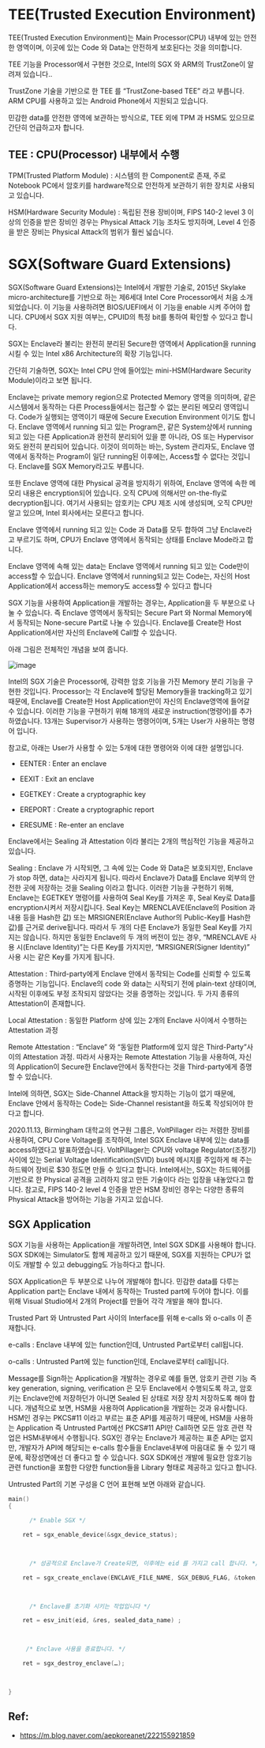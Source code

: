 # TEE(Trusted Execution Environment)

TEE(Trusted Execution Environment)는 Main Processor(CPU) 내부에 있는 안전한 영역이며, 이곳에 있는 Code 와 Data는 안전하게 보호된다는 것을 의미합니다.

 

TEE 기능을 Processor에서 구현한 것으로, Intel의 SGX 와 ARM의 TrustZone이 알려져 있습니다..

 

TrustZone 기술을 기반으로 한 TEE 를 “TrustZone-based TEE” 라고 부릅니다. ARM CPU를 사용하고 있는 Android Phone에서 지원되고 있습니다. 

 

민감한 data를 안전한 영역에 보관하는 방식으로, TEE 외에 TPM 과 HSM도 있으므로 간단히 언급하고자 합니다.

 

## TEE :  CPU(Processor) 내부에서 수행

TPM(Trusted Platform Module) : 시스템의 한 Component로 존재, 주로 Notebook PC에서 암호키를 hardware적으로 안전하게 보관하기 위한 장치로 사용되고 있습니다.

HSM(Hardware Security Module) : 독립된 전용 장비이며, FIPS 140-2 level 3 이상의 인증을 받은 장비인 경우는 Physical Attack 기능 조차도 방지하며, Level 4 인증을 받은 장비는 Physical Attack의 범위가 훨씬 넓습니다.

 

 

# SGX(Software Guard Extensions)

SGX(Software Guard Extensions)는 Intel에서 개발한 기술로, 2015년 Skylake micro-architecture를 기반으로 하는 제6세대 Intel Core Processor에서 처음 소개되었습니다. 이 기능을 사용하려면 BIOS/UEFI에서 이 기능을 enable 시켜 주어야 합니다. CPU에서 SGX 지원 여부는, CPUID의 특정 bit를 통하여 확인할 수 있다고 합니다.

 

SGX는 Enclave라 불리는 완전히 분리된 Secure한 영역에서 Application을 running 시킬 수 있는 Intel x86 Architecture의 확장 기능입니다.

 

간단히 기술하면, SGX는 Intel CPU 안에 들어있는 mini-HSM(Hardware Security Module)이라고 보면 됩니다.

 

Enclave는 private memory region으로 Protected Memory 영역을 의미하며, 같은 시스템에서 동작하는 다른 Process들에서는 접근할 수 없는 분리된 메모리 영역입니다. Code가 실행되는 영역이기 때문에 Secure Execution Environment 이기도 합니다. Enclave 영역에서 running 되고 있는 Program은, 같은 System상에서 running되고 있는 다른 Application과 완전히 분리되어 있을 뿐 아니라, OS 또는 Hypervisor 와도 완전히 분리되어 있습니다. 이것이 의미하는 바는, System 관리자도, Enclave 영역에서 동작하는 Program이 일단 running된 이후에는, Access할 수 없다는 것입니다. Enclave를 SGX Memory라고도 부릅니다.

 

또한 Enclave 영역에 대한 Physical 공격을 방지하기 위하여, Enclave 영역에 속한 메모리 내용은 encryption되어 있습니다. 오직 CPU에 의해서만 on-the-fly로 decryption됩니다. 여기서 사용되는 암호키는 CPU 제조 시에 생성되며, 오직 CPU만 알고 있으며, Intel 회사에서는 모른다고 합니다.

 

Enclave 영역에서 running 되고 있는 Code 과 Data를 모두 합하여 그냥 Enclave라고 부르기도 하며, CPU가 Enclave 영역에서 동작되는 상태를 Enclave Mode라고 합니다.

 

Enclave 영역에 속해 있는 data는 Enclave 영역에서 running 되고 있는 Code만이 access할 수 있습니다.  Enclave 영역에서  running되고 있는 Code는, 자신의 Host Application에서 access하는 memory도 access할 수 있다고 합니다

 

SGX 기능을 사용하여 Application을 개발하는 경우는, Application을 두 부분으로 나눌 수 있습니다. 즉 Enclave 영역에서 동작되는 Secure Part 와 Normal Memory에서 동작되는 None-secure Part로 나눌 수 있습니다. Enclave를 Create한 Host Application에서만 자신의 Enclave에 Call할 수 있습니다. 

 

아래 그림은 전체적인 개념을 보여 줍니다.

![image](https://user-images.githubusercontent.com/67637935/126315532-6fc0b9ae-59e0-4c9d-b1ed-d0038337094e.png)

 

Intel의 SGX 기술은 Processor에, 강력한 암호 기능을 가진 Memory 분리 기능을 구현한 것입니다. Processor는 각 Enclave에 할당된 Memory들을 tracking하고 있기 때문에, Enclave를 Create한 Host Application만이 자신의 Enclave영역에 들어갈 수 있습니다. 이러한 기능을 구현하기 위해 18개의 새로운 instruction(명령어)를 추가하였습니다. 13개는 Supervisor가 사용하는 명령어이며, 5개는 User가 사용하는 명령어 입니다.

 

참고로, 아래는 User가 사용할 수 있는 5개에 대한 명령어와 이에 대한 설명입니다.

*   EENTER  : Enter an enclave

*   EEXIT    : Exit an enclave

*   EGETKEY : Create a cryptographic key

*   EREPORT : Create a cryptographic report

*   ERESUME : Re-enter an enclave

 

Enclave에서는 Sealing 과 Attestation 이라 불리는 2개의 핵심적인 기능을 제공하고 있습니다.

 

Sealing : Enclave 가 시작되면, 그 속에 있는 Code 와 Data은 보호되지만, Enclave가 stop 하면, data는 사라지게 됩니다. 따라서 Enclave가 Data를 Enclave 외부의 안전한 곳에 저장하는 것을 Sealing 이라고 합니다. 이러한 기능을 구현하기 위해, Enclave는 EGETKEY 명령어를 사용하여 Seal Key를 가져온 후, Seal Key로 Data를 encryption시켜서 저장시킵니다. Seal Key는 MRENCLAVE(Enclave의 Position 과 내용 등을 Hash한 값) 또는 MRSIGNER(Enclave Author의 Public-Key를 Hash한 값)를 근거로 derive됩니다. 따라서 두 개의 다른 Enclave가 동일한 Seal Key를 가지지는 않습니다. 하지만 동일한 Enclave의 두 개의 버전이 있는 경우, “MRENCLAVE 사용 시(Enclave Identity)”는 다른 Key를 가지지만, “MRSIGNER(Signer Identity)” 사용 시는 같은 Key를 가지게 됩니다. 

 

Attestation : Third-party에게 Enclave 안에서 동작되는 Code를 신뢰할 수 있도록 증명하는 기능입니다. Enclave의 code 와 data는 시작되기 전에 plain-text 상태이며, 시작된 이후에도 부정 조작되지 않았다는 것을 증명하는 것입니다. 두 가지 종류의 Attestation이 존재합니다.

Local Attestation : 동일한 Platform 상에 있는 2개의 Enclave 사이에서 수행하는 Attestation 과정

Remote Attestation : “Enclave” 와 “동일한 Platform에 있지 않은 Third-Party”사이의 Attestation 과정. 따라서 사용자는 Remote Attestation 기능을 사용하여, 자신의 Application이 Secure한 Enclave안에서 동작한다는 것을 Third-party에게 증명할 수 있습니다.

 

Intel에 의하면, SGX는 Side-Channel Attack을 방지하는 기능이 없기 때문에, Enclave 안에서 동작하는 Code는 Side-Channel resistant을 하도록 작성되어야 한다고 합니다.

 

2020.11.13, Birmingham 대학교의 연구원 그룹은, VoltPillager 라는 저렴한 장비를 사용하여, CPU Core Voltage를 조작하여, Intel SGX Enclave 내부에 있는 data를 access하였다고 발표하였습니다.  VoltPillager는 CPU와 voltage Regulator(조정기) 사이에 있는 Serial Voltage Identification(SVID) bus에 메시지를 주입하게 해 주는 하드웨어 장비로 $30 정도면 만들 수 있다고 합니다. Intel에서는, SGX는 하드웨어를 기반으로 한 Physical 공격을 고려하지 않고 만든 기술이다 라는 입장을 내놓았다고 합니다. 참고로, FIPS 140-2 level 4 인증을 받은 HSM 장비인 경우는 다양한 종류의 Physical Attack을 방어하는 기능을 가지고 있습니다.

 

 

## SGX Application

SGX 기능을 사용하는 Application을 개발하려면, Intel SGX SDK를 사용해야 합니다. SGX SDK에는 Simulator도 함께 제공하고 있기 때문에, SGX를 지원하는 CPU가 없이도 개발할 수 있고 debugging도 가능하다고 합니다.

 

SGX Application은 두 부분으로 나누어 개발해야 합니다. 민감한 data를 다루는 Application part는 Enclave 내에서 동작하는 Trusted part에 두어야 합니다.  이를 위해 Visual Studio에서 2개의 Project를 만들어 각각 개발을 해야 합니다.

 

Trusted Part 와 Untrusted Part 사이의 Interface를 위해 e-calls 와 o-calls 이 존재합니다.

e-calls : Enclave 내부에 있는 function인데, Untrusted Part로부터 call됩니다.

o-calls : Untrusted Part에 있는 function인데, Enclave로부터 call됩니다.

 

Message를 Sign하는 Application을 개발하는 경우로 예를 들면, 암호키 관련 기능 즉 key generation, signing, verification 은 모두 Enclave에서 수행되도록 하고, 암호키는 Enclave안에 저장하던가 아니면 Sealed 된 상태로 저장 장치 저장하도록 해야 합니다. 개념적으로 보면, HSM을 사용하여 Application을 개발하는 것과 유사합니다. HSM인 경우는 PKCS#11 이라고 부르는 표준 API를 제공하기 때문에, HSM을 사용하는 Application 즉 Untrusted Part에선 PKCS#11 API만 Call하면 모든 암호 관련 작업은 HSM내부에서 수행됩니다. SGX인 경우는 Enclave가 제공하는 표준 API는 없지만, 개발자가 API에 해당되는 e-calls 함수들을 Enclave내부에 마음대로 둘 수 있기 때문에, 확장성면에선 더 좋다고 할 수 있습니다. SGX SDK에선 개발에 필요한 암호기능 관련 function을 포함한 다양한 function들을 Library 형태로 제공하고 있다고 합니다.

 

Untrusted Part의 기본 구성을 C 언어 표현해 보면 아래와 같습니다. 


```c
main()
{

      /* Enable SGX */

    ret = sgx_enable_device(&sgx_device_status);

 

      /* 성공적으로 Enclave가 Create되면, 이후에는 eid 를 가지고 call 합니다. */

    ret = sgx_create_enclave(ENCLAVE_FILE_NAME, SGX_DEBUG_FLAG, &token, &updated, &eid, NULL) 

 

      /* Enclave를 초기화 시키는 작업입니다 */ 

    ret = esv_init(eid, &res, sealed_data_name) ;

 

     /* Enclave 사용을 종료합니다. */

    ret = sgx_destroy_enclave(…);

 

}
```
## Ref:
* https://m.blog.naver.com/aepkoreanet/222155921859
